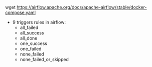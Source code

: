 wget https://airflow.apache.org/docs/apache-airflow/stable/docker-compose.yaml

- 9 triggers rules in airflow:
  - all_failed
  - all_success
  - all_done
  - one_success
  - one_failed
  - none_failed
  - none_failed_or_skipped